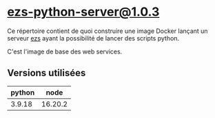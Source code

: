 # ezs-python-server@1.0.3

Ce répertoire contient de quoi construire une image Docker lançant un serveur
[ezs](https://github.com/Inist-CNRS/ezs) ayant la possibilité de lancer des
scripts python.

C'est l'image de base des web services.

## Versions utilisées

| python | node    |
| ------ | ------- |
| 3.9.18 | 16.20.2 |
